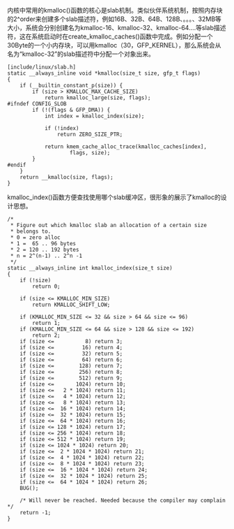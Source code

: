 内核中常用的kmalloc()函数的核心是slab机制。类似伙伴系统机制，按照内存块的2^order来创建多个slab描述符，例如16B、32B、64B、128B、。。。、32MB等大小，系统会分别创建名为kmalloc-16、kmalloc-32、kmalloc-64....等slab描述符，这在系统启动时在create_kmalloc_caches()函数中完成。例如分配一个30Byte的一个小内存块，可以用kmalloc（30，GFP_KERNEL），那么系统会从名为“kmalloc-32”的slab描述符中分配一个对象出来。

```
[include/linux/slab.h]
static __always_inline void *kmalloc(size_t size, gfp_t flags)
{
	if (__builtin_constant_p(size)) {
		if (size > KMALLOC_MAX_CACHE_SIZE)
			return kmalloc_large(size, flags);
#ifndef CONFIG_SLOB
		if (!(flags & GFP_DMA)) {
			int index = kmalloc_index(size);

			if (!index)
				return ZERO_SIZE_PTR;

			return kmem_cache_alloc_trace(kmalloc_caches[index],
					flags, size);
		}
#endif
	}
	return __kmalloc(size, flags);
}
```

kmalloc_index()函数方便查找使用哪个slab缓冲区，很形象的展示了kmalloc的设计思想。

```
/*
 * Figure out which kmalloc slab an allocation of a certain size
 * belongs to.
 * 0 = zero alloc
 * 1 =  65 .. 96 bytes
 * 2 = 120 .. 192 bytes
 * n = 2^(n-1) .. 2^n -1
 */
static __always_inline int kmalloc_index(size_t size)
{
	if (!size)
		return 0;

	if (size <= KMALLOC_MIN_SIZE)
		return KMALLOC_SHIFT_LOW;

	if (KMALLOC_MIN_SIZE <= 32 && size > 64 && size <= 96)
		return 1;
	if (KMALLOC_MIN_SIZE <= 64 && size > 128 && size <= 192)
		return 2;
	if (size <=          8) return 3;
	if (size <=         16) return 4;
	if (size <=         32) return 5;
	if (size <=         64) return 6;
	if (size <=        128) return 7;
	if (size <=        256) return 8;
	if (size <=        512) return 9;
	if (size <=       1024) return 10;
	if (size <=   2 * 1024) return 11;
	if (size <=   4 * 1024) return 12;
	if (size <=   8 * 1024) return 13;
	if (size <=  16 * 1024) return 14;
	if (size <=  32 * 1024) return 15;
	if (size <=  64 * 1024) return 16;
	if (size <= 128 * 1024) return 17;
	if (size <= 256 * 1024) return 18;
	if (size <= 512 * 1024) return 19;
	if (size <= 1024 * 1024) return 20;
	if (size <=  2 * 1024 * 1024) return 21;
	if (size <=  4 * 1024 * 1024) return 22;
	if (size <=  8 * 1024 * 1024) return 23;
	if (size <=  16 * 1024 * 1024) return 24;
	if (size <=  32 * 1024 * 1024) return 25;
	if (size <=  64 * 1024 * 1024) return 26;
	BUG();

	/* Will never be reached. Needed because the compiler may complain */
	return -1;
}
```



